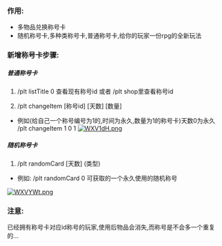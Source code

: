 ### 作用:
- 多物品兑换称号卡
- 随机称号卡,多种类称号卡,普通称号卡,给你的玩家一份rpg的全新玩法

### 新增称号卡步骤:

##### 普通称号卡
1. /plt listTitle 0 查看现有称号id 或者 /plt shop里查看称号id

2. /plt changeItem [称号id] [天数] [数量]
- 例如(给自己一个称号编号为1的,时间为永久,数量为1的称号卡)天数0为永久
  /plt changeItem 1 0 1
  [![WXV1dH.png](https://z3.ax1x.com/2021/07/30/WXV1dH.png)](https://imgtu.com/i/WXV1dH)

##### 随机称号卡
1. /plt randomCard [天数] (类型)
- 例如: /plt randomCard 0 可获取的一个永久使用的随机称号

[![WXVYWt.png](https://z3.ax1x.com/2021/07/30/WXVYWt.png)](https://imgtu.com/i/WXVYWt)

### 注意:
已经拥有称号卡对应id称号的玩家,使用后物品会消失,而称号是不会多一个重复的...